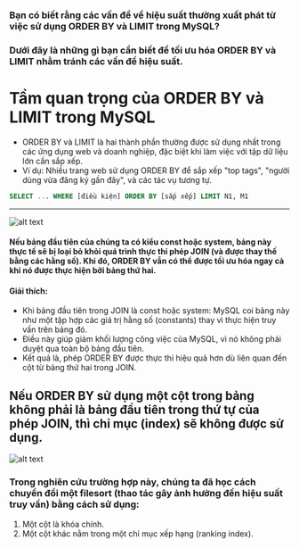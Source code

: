 ### Bạn có biết rằng các vấn đề về hiệu suất thường xuất phát từ việc sử dụng ORDER BY và LIMIT trong MySQL?

### Dưới đây là những gì bạn cần biết để tối ưu hóa ORDER BY và LIMIT nhằm tránh các vấn đề hiệu suất.

# Tầm quan trọng của ORDER BY và LIMIT trong MySQL
- ORDER BY và LIMIT là hai thành phần thường được sử dụng nhất trong các ứng dụng web và doanh nghiệp, đặc biệt khi làm việc với tập dữ liệu lớn cần sắp xếp.
- Ví dụ:
Nhiều trang web sử dụng ORDER BY để sắp xếp "top tags", "người dùng vừa đăng ký gần đây", và các tác vụ tương tự.
```sql
SELECT ... WHERE [điều kiện] ORDER BY [sắp xếp] LIMIT N1, M1
```
---
![alt text](1.png)
####  Nếu bảng đầu tiên của chúng ta có kiểu const hoặc system, bảng này thực tế sẽ bị loại bỏ khỏi quá trình thực thi phép JOIN (và được thay thế bằng các hằng số). Khi đó, ORDER BY vẫn có thể được tối ưu hóa ngay cả khi nó được thực hiện bởi bảng thứ hai.

#### Giải thích:
- Khi bảng đầu tiên trong JOIN là const hoặc system:
MySQL coi bảng này như một tập hợp các giá trị hằng số (constants) thay vì thực hiện truy vấn trên bảng đó.
- Điều này giúp giảm khối lượng công việc của MySQL, vì nó không phải duyệt qua toàn bộ bảng đầu tiên.
- Kết quả là, phép ORDER BY được thực thi hiệu quả hơn dù liên quan đến cột từ bảng thứ hai trong JOIN.

## Nếu ORDER BY sử dụng một cột trong bảng không phải là bảng đầu tiên trong thứ tự của phép JOIN, thì chỉ mục (index) sẽ không được sử dụng.

![alt text](2.png)

### Trong nghiên cứu trường hợp này, chúng ta đã học cách chuyển đổi một filesort (thao tác gây ảnh hưởng đến hiệu suất truy vấn) bằng cách sử dụng:
1. Một cột là khóa chính.
2. Một cột khác nằm trong một chỉ mục xếp hạng (ranking index).